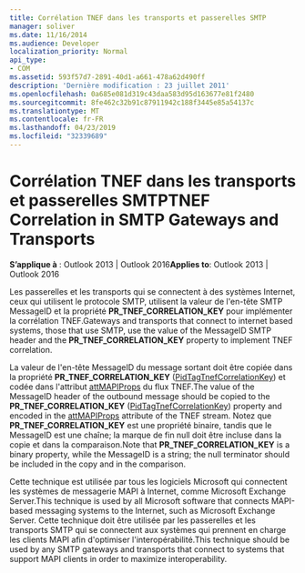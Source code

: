 ```yaml
---
title: Corrélation TNEF dans les transports et passerelles SMTP
manager: soliver
ms.date: 11/16/2014
ms.audience: Developer
localization_priority: Normal
api_type:
- COM
ms.assetid: 593f57d7-2891-40d1-a661-478a62d490ff
description: 'Dernière modification : 23 juillet 2011'
ms.openlocfilehash: 0a685e081d319c43daa583d95d163677e81f2480
ms.sourcegitcommit: 8fe462c32b91c87911942c188f3445e85a54137c
ms.translationtype: MT
ms.contentlocale: fr-FR
ms.lasthandoff: 04/23/2019
ms.locfileid: "32339689"
---
```

# <a name="tnef-correlation-in-smtp-gateways-and-transports"></a><span data-ttu-id="ddd90-103">Corrélation TNEF dans les transports et passerelles SMTP</span><span class="sxs-lookup"><span data-stu-id="ddd90-103">TNEF Correlation in SMTP Gateways and Transports</span></span>

  
  
<span data-ttu-id="ddd90-104">**S’applique à** : Outlook 2013 | Outlook 2016</span><span class="sxs-lookup"><span data-stu-id="ddd90-104">**Applies to**: Outlook 2013 | Outlook 2016</span></span> 
  
<span data-ttu-id="ddd90-105">Les passerelles et les transports qui se connectent à des systèmes Internet, ceux qui utilisent le protocole SMTP, utilisent la valeur de l'en-tête SMTP MessageID et la propriété **PR_TNEF_CORRELATION_KEY** pour implémenter la corrélation TNEF.</span><span class="sxs-lookup"><span data-stu-id="ddd90-105">Gateways and transports that connect to internet based systems, those that use SMTP, use the value of the MessageID SMTP header and the **PR_TNEF_CORRELATION_KEY** property to implement TNEF correlation.</span></span> 
  
<span data-ttu-id="ddd90-106">La valeur de l'en-tête MessageID du message sortant doit être copiée dans la propriété **PR_TNEF_CORRELATION_KEY** ([PidTagTnefCorrelationKey](pidtagtnefcorrelationkey-canonical-property.md)) et codée dans l'attribut [attMAPIProps](attmapiprops.md) du flux TNEF.</span><span class="sxs-lookup"><span data-stu-id="ddd90-106">The value of the MessageID header of the outbound message should be copied to the **PR_TNEF_CORRELATION_KEY** ([PidTagTnefCorrelationKey](pidtagtnefcorrelationkey-canonical-property.md)) property and encoded in the [attMAPIProps](attmapiprops.md) attribute of the TNEF stream.</span></span> <span data-ttu-id="ddd90-107">Notez que **PR_TNEF_CORRELATION_KEY** est une propriété binaire, tandis que le MessageID est une chaîne; la marque de fin null doit être incluse dans la copie et dans la comparaison.</span><span class="sxs-lookup"><span data-stu-id="ddd90-107">Note that **PR_TNEF_CORRELATION_KEY** is a binary property, while the MessageID is a string; the null terminator should be included in the copy and in the comparison.</span></span> 
  
<span data-ttu-id="ddd90-108">Cette technique est utilisée par tous les logiciels Microsoft qui connectent les systèmes de messagerie MAPI à Internet, comme Microsoft Exchange Server.</span><span class="sxs-lookup"><span data-stu-id="ddd90-108">This technique is used by all Microsoft software that connects MAPI-based messaging systems to the Internet, such as Microsoft Exchange Server.</span></span> <span data-ttu-id="ddd90-109">Cette technique doit être utilisée par les passerelles et les transports SMTP qui se connectent aux systèmes qui prennent en charge les clients MAPI afin d'optimiser l'interopérabilité.</span><span class="sxs-lookup"><span data-stu-id="ddd90-109">This technique should be used by any SMTP gateways and transports that connect to systems that support MAPI clients in order to maximize interoperability.</span></span>
  

